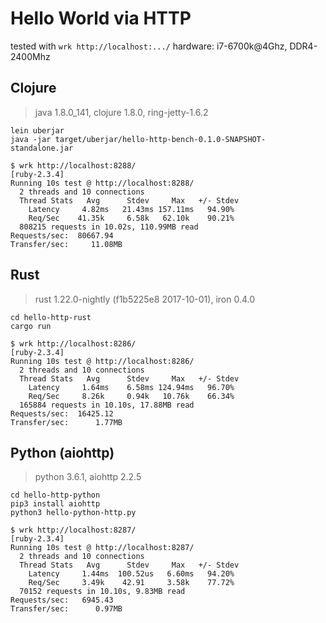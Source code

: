 # Hello World via HTTP

tested with `wrk http://localhost:.../`
hardware: i7-6700k@4Ghz, DDR4-2400Mhz

## Clojure

> java 1.8.0_141, clojure 1.8.0, ring-jetty-1.6.2

```
lein uberjar
java -jar target/uberjar/hello-http-bench-0.1.0-SNAPSHOT-standalone.jar
```

```
$ wrk http://localhost:8288/                                                                                                                                                                         [ruby-2.3.4]
Running 10s test @ http://localhost:8288/
  2 threads and 10 connections
  Thread Stats   Avg      Stdev     Max   +/- Stdev
    Latency     4.82ms   21.43ms 157.11ms   94.90%
    Req/Sec    41.35k     6.58k   62.10k    90.21%
  808215 requests in 10.02s, 110.99MB read
Requests/sec:  80667.94
Transfer/sec:     11.08MB
```

## Rust

> rust 1.22.0-nightly (f1b5225e8 2017-10-01), iron 0.4.0

```
cd hello-http-rust
cargo run
```

```
$ wrk http://localhost:8286/                                                                                                                                                                         [ruby-2.3.4]
Running 10s test @ http://localhost:8286/
  2 threads and 10 connections
  Thread Stats   Avg      Stdev     Max   +/- Stdev
    Latency     1.64ms    6.58ms 124.94ms   96.70%
    Req/Sec     8.26k     0.94k   10.76k    66.34%
  165884 requests in 10.10s, 17.88MB read
Requests/sec:  16425.12
Transfer/sec:      1.77MB
```

## Python (aiohttp)

> python 3.6.1, aiohttp 2.2.5

```
cd hello-http-python
pip3 install aiohttp
python3 hello-python-http.py
```

```
$ wrk http://localhost:8287/                                                                                                                                                                         [ruby-2.3.4]
Running 10s test @ http://localhost:8287/
  2 threads and 10 connections
  Thread Stats   Avg      Stdev     Max   +/- Stdev
    Latency     1.44ms  100.52us   6.60ms   94.20%
    Req/Sec     3.49k    42.91     3.58k    77.72%
  70152 requests in 10.10s, 9.83MB read
Requests/sec:   6945.43
Transfer/sec:      0.97MB
```
